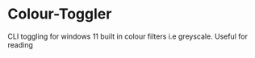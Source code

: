 # Colour-Toggler
CLI toggling for windows 11 built in colour filters i.e greyscale. Useful for reading 
